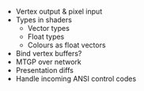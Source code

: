 ﻿- Vertex output & pixel input
- Types in shaders
	- Vector types
	- Float types
	- Colours as float vectors
- Bind vertex buffers?
- MTGP over network
- Presentation diffs
- Handle incoming ANSI control codes